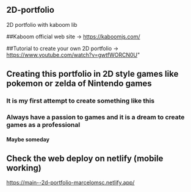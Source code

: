 ## 2D-portfolio
2D portfolio with kaboom lib

##Kaboom official web site ->
https://kaboomjs.com/

##Tutorial to create your own 2D portfolio -> 
https://www.youtube.com/watch?v=gwtfWORCN0U"

## Creating this portfolio in 2D style games like pokemon or zelda of Nintendo games
### **It is my first attempt to create something like this**
### Always have a passion to games and it is a dream to create games as a professional
#### Maybe someday

## Check the web deploy on netlify (mobile working)
https://main--2d-portfolio-marcelomsc.netlify.app/

